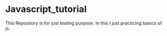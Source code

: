 # Javascript_tutorial
This Repository is for just testing purpose.
In this I just practicing basics of js.

